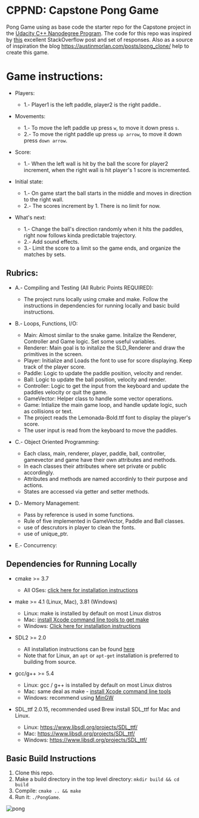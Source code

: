 # CPPND: Capstone Pong Game

Pong Game using as base code the starter repo for the Capstone project in the [Udacity C++ Nanodegree Program](https://www.udacity.com/course/c-plus-plus-nanodegree--nd213). The code for this repo was inspired by [this](https://codereview.stackexchange.com/questions/212296/snake-game-in-c-with-sdl) excellent StackOverflow post and set of responses. Also as a source of inspiration the blog https://austinmorlan.com/posts/pong_clone/ help to create this game.

# Game instructions:
* Players:
  * 1.- Player1 is the left paddle, player2 is the right paddle..
 
* Movements:
  * 1.- To move the left paddle up press `w`, to move it down press `s`.
  * 2.- To move the right paddle up press `up arrow`, to move it down press `down arrow`.
 
* Score:
  * 1.- When the left wall is hit by the ball the score for player2 increment, when the right wall is hit player's 1 score is incremented.
 
* Initial state:
  * 1.- On game start the ball starts in the middle and moves in direction to the right wall.
  * 2.- The scores increment by 1. There is no limit for now.

* What's next:
  * 1.- Change the ball's direction randomly when it hits the paddles, right now follows kinda predictable trajectory.
  * 2.- Add sound effects.
  * 3.- Limit the score to a limit so the game ends, and organize the matches by sets.
 
 ## Rubrics:
  * A.- Compiling and Testing (All Rubric Points REQUIRED):
      * The project runs locally using cmake and make. Follow the instructions in dependencies for running locally and basic build instructions.
   
  * B.- Loops, Functions, I/O:
      * Main: Almost similar to the snake game. Initalize the Renderer, Controller and Game logic. Set some useful variables.
      * Renderer: Main goal is to initalize the SLD_Renderer and draw the primitives in the screen.
      * Player: Initialize and Loads the font to use for score displaying. Keep track of the player score.
      * Paddle: Logic to update the paddle position, velocity and render.
      * Ball: Logic to update the ball position, velocity and render.
      * Controller: Logic to get the input from the keyboard and update the paddles velocity or quit the game.
      * GameVector: Helper class to handle some vector operations.
      * Game: Intialize the main game loop, and handle update logic, such as collisions or text.
      * The project reads the Lemonada-Bold.ttf font to display the player's score.
      * The user input is read from the keyboard to move the paddles.
      
  * C.- Object Oriented Programming:
      * Each class, main, renderer, player, paddle, ball, controller, gamevector and game have their own attributes and methods.
      * In each classes their attributes where set private or public accordingly.
      * Attributes and methods are named accordinly to their purpose and actions.
      * States are accessed via getter and setter methods.
      
  * D.- Memory Management:
      * Pass by reference is used in some functions.
      * Rule of five implemented in GameVector, Paddle and Ball classes.
      * use of descrutors in player to clean the fonts.
      * use of unique_ptr.
      
  * E.- Concurrency:
    
   
## Dependencies for Running Locally
* cmake >= 3.7
  * All OSes: [click here for installation instructions](https://cmake.org/install/)
* make >= 4.1 (Linux, Mac), 3.81 (Windows)
  * Linux: make is installed by default on most Linux distros
  * Mac: [install Xcode command line tools to get make](https://developer.apple.com/xcode/features/)
  * Windows: [Click here for installation instructions](http://gnuwin32.sourceforge.net/packages/make.htm)
* SDL2 >= 2.0
  * All installation instructions can be found [here](https://wiki.libsdl.org/Installation)
  * Note that for Linux, an `apt` or `apt-get` installation is preferred to building from source.
* gcc/g++ >= 5.4
  * Linux: gcc / g++ is installed by default on most Linux distros
  * Mac: same deal as make - [install Xcode command line tools](https://developer.apple.com/xcode/features/)
  * Windows: recommend using [MinGW](http://www.mingw.org/)

* SDL_ttf 2.0.15, recommended used Brew install SDL_ttf for Mac and Linux. 
  * Linux: https://www.libsdl.org/projects/SDL_ttf/
  * Mac: https://www.libsdl.org/projects/SDL_ttf/
  * Windows: https://www.libsdl.org/projects/SDL_ttf/

## Basic Build Instructions

1. Clone this repo.
2. Make a build directory in the top level directory: `mkdir build && cd build`
3. Compile: `cmake .. && make`
4. Run it: `./PongGame`.

![pong](https://user-images.githubusercontent.com/51099172/89977139-418bcf80-dc1f-11ea-856f-f5ac5b3e2161.jpg)


